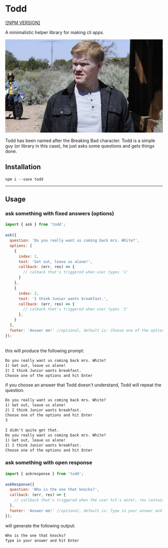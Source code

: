 # Todd
[![NPM VERSION]](https://d25lcipzij17d.cloudfront.net/badge.svg?id=js&type=6&v=0.1.0&x2=0)

A minimalistic helper library for making cli apps.

![alt text](https://github.com/AttilaGal/todd/raw/master/todd.jpg "Todd picture")


Todd has been named after the Breaking Bad character. Todd is a simple guy (or library in this case), he just asks some questions and gets things done.



## Installation
```
npm i --save todd
```
---

## Usage

### ask something with fixed answers (options)
```javascript
import { ask } from 'todd';

ask({
  question: 'Do you really want us coming back mrs. White?',
  options: [
    {
      index: 1,
      text: 'Get out, leave us alone!',
      callback: (err, res) => {
        // calback that's triggered when user types '1'
      }
    },
    {
      index: 2,
      text: 'I think Junior wants breakfast.',
      callback: (err, res) => {
        // calback that's triggered when user types '2'
      },
    }
  ],
  footer: 'Answer me!' //optional, default is: Choose one of the options and hit Enter
});
  
```

this will produce the following prompt: 

```
Do you really want us coming back mrs. White?
1) Get out, leave us alone!
2) I think Junior wants breakfast.
Choose one of the options and hit Enter
```
if you choose an answer that Todd doesn't understand, Todd will repeat the question.

```
Do you really want us coming back mrs. White?
1) Get out, leave us alone!
2) I think Junior wants breakfast.
Choose one of the options and hit Enter
3

I didn't quite get that.
Do you really want us coming back mrs. White?
1) Get out, leave us alone!
2) I think Junior wants breakfast.
Choose one of the options and hit Enter
```

### ask something with open response
```javascript
import { askresponse } from 'todd';

askResponse({
  question: 'Who is the one that knocks?',
  callback: (err, res) => {
    // callback that's triggered when the user hit's enter, res contains the typed input
  },
  footer: 'Answer me!' //optional, default is: Type in your answer and hit Enter
});
```
will generate the following output:
```
Who is the one that knocks?
Type in your answer and hit Enter

```
